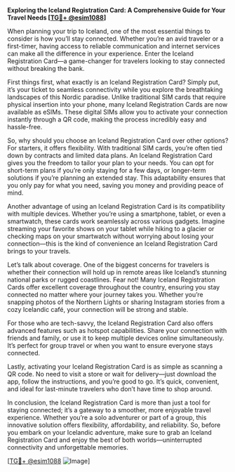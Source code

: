 **Exploring the Iceland Registration Card: A Comprehensive Guide for Your Travel Needs [[TG💪+ @esim1088](https://t.me/s/esim1088)]**

When planning your trip to Iceland, one of the most essential things to consider is how you’ll stay connected. Whether you’re an avid traveler or a first-timer, having access to reliable communication and internet services can make all the difference in your experience. Enter the Iceland Registration Card—a game-changer for travelers looking to stay connected without breaking the bank.

First things first, what exactly is an Iceland Registration Card? Simply put, it’s your ticket to seamless connectivity while you explore the breathtaking landscapes of this Nordic paradise. Unlike traditional SIM cards that require physical insertion into your phone, many Iceland Registration Cards are now available as eSIMs. These digital SIMs allow you to activate your connection instantly through a QR code, making the process incredibly easy and hassle-free.

So, why should you choose an Iceland Registration Card over other options? For starters, it offers flexibility. With traditional SIM cards, you’re often tied down by contracts and limited data plans. An Iceland Registration Card gives you the freedom to tailor your plan to your needs. You can opt for short-term plans if you’re only staying for a few days, or longer-term solutions if you’re planning an extended stay. This adaptability ensures that you only pay for what you need, saving you money and providing peace of mind.

Another advantage of using an Iceland Registration Card is its compatibility with multiple devices. Whether you’re using a smartphone, tablet, or even a smartwatch, these cards work seamlessly across various gadgets. Imagine streaming your favorite shows on your tablet while hiking to a glacier or checking maps on your smartwatch without worrying about losing your connection—this is the kind of convenience an Iceland Registration Card brings to your travels.

Let’s talk about coverage. One of the biggest concerns for travelers is whether their connection will hold up in remote areas like Iceland’s stunning national parks or rugged coastlines. Fear not! Many Iceland Registration Cards offer excellent coverage throughout the country, ensuring you stay connected no matter where your journey takes you. Whether you’re snapping photos of the Northern Lights or sharing Instagram stories from a cozy Icelandic café, your connection will be strong and stable.

For those who are tech-savvy, the Iceland Registration Card also offers advanced features such as hotspot capabilities. Share your connection with friends and family, or use it to keep multiple devices online simultaneously. It’s perfect for group travel or when you want to ensure everyone stays connected.

Lastly, activating your Iceland Registration Card is as simple as scanning a QR code. No need to visit a store or wait for delivery—just download the app, follow the instructions, and you’re good to go. It’s quick, convenient, and ideal for last-minute travelers who don’t have time to shop around.

In conclusion, the Iceland Registration Card is more than just a tool for staying connected; it’s a gateway to a smoother, more enjoyable travel experience. Whether you’re a solo adventurer or part of a group, this innovative solution offers flexibility, affordability, and reliability. So, before you embark on your Icelandic adventure, make sure to grab an Iceland Registration Card and enjoy the best of both worlds—uninterrupted connectivity and unforgettable memories.

[[TG💪+ @esim1088](https://t.me/s/esim1088) ![Image](https://i.postimg.cc/Y0z9fWf4/image.png)]